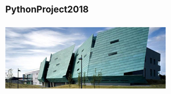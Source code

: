 # PythonProject2018

<h1 align="center">
  <img src="banner-galwaycampus_6.jpg" alt="GMIT Logo" />
</h1>

